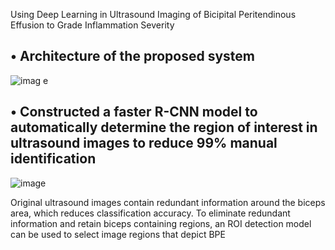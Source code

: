 Using Deep Learning in Ultrasound Imaging of Bicipital Peritendinous Effusion to Grade Inflammation Severity

##  • Architecture of the proposed system
![imag e](https://user-images.githubusercontent.com/39873770/194925141-168415ad-84af-4b5a-9029-76d0fe60b527.png)

##  • Constructed a faster R-CNN model to automatically determine the region of interest in ultrasound images to reduce 99% manual identification
![image](https://user-images.githubusercontent.com/39873770/194925248-6fc25775-debc-4879-b960-942ace61ca44.png)

Original ultrasound images contain redundant information around the biceps area, which reduces classification accuracy. To eliminate redundant information and retain biceps containing regions, an ROI detection model can be used to select image regions that depict BPE

